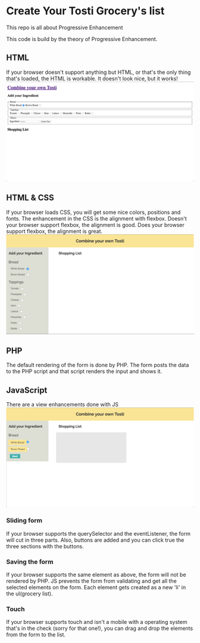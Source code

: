 # Create Your Tosti Grocery's list
This repo is all about Progressive Enhancement

This code is build by the theory of Progressive Enhancement. 

## HTML
If your browser doesn't support anything but HTML, or that's the only thing that's loaded, the HTML is workable. It doesn't look nice, but it works!
![Page with only HTML](https://github.com/MartijnNieuwenhuizen/Browser_Technologies/blob/master/shopping_list/img/only_html.png "Page with only HTML")

## HTML & CSS
If your browser loads CSS, you will get some nice colors, positions and fonts.
The enhancement in the CSS is the alignment with flexbox. Doesn't your browser support flexbox, the alignment is good. Does your browser support flexbox, the alignment is great.
![Page with HTML and CSS](https://github.com/MartijnNieuwenhuizen/Browser_Technologies/blob/master/shopping_list/img/add_css.png "Page with HTML and CSS")

## PHP
The default rendering of the form is done by PHP. The form posts the data to the PHP script and that script renders the input and shows it. 

## JavaScript
There are a view enhancements done with JS
![Page with HTML, CSS and JS](https://github.com/MartijnNieuwenhuizen/Browser_Technologies/blob/master/shopping_list/img/add_js.png "Page with HTML, CSS and JS")

### Sliding form
If your browser supports the querySelector and the eventListener, the form will cut in three parts. Also, buttons are added and you can click true the three sections with the buttons.

### Saving the form
If your browser supports the same element as above, the form will not be rendered by PHP. JS prevents the form from validating and get all the selected elements on the form. Each element gets created as a new 'li' in the ul(grocery list).

### Touch
If your browser supports touch and isn't a mobile with a operating system that's in the check (sorry for that one!), you can drag and drop the elements from the form to the list.